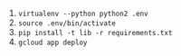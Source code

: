 1. `virtualenv --python python2 .env`
2. `source .env/bin/activate`
3. `pip install -t lib -r requirements.txt`
4. `gcloud app deploy`
